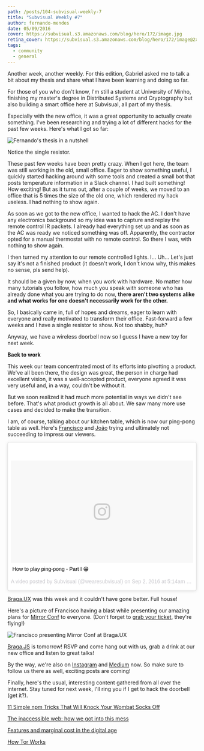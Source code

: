 ```yaml
---
path: /posts/104-subvisual-weekly-7
title: "Subvisual Weekly #7"
author: fernando-mendes
date: 05/09/2016
cover: https://subvisual.s3.amazonaws.com/blog/hero/172/image.jpg
retina_cover: https://subvisual.s3.amazonaws.com/blog/hero/172/image@2x.jpg
tags:
  - community
  - general
---
```


Another week, another weekly. For this edition, Gabriel asked me to talk a bit about my thesis and share what I have been learning and doing so far.

For those of you who don't know, I'm still a student at University of Minho, finishing my master's degree in Distributed Systems and Cryptography but also building a smart office here at Subvisual, all part of my thesis.

Especially with the new office, it was a great opportunity to actually create something. I've been researching and trying a lot of different hacks for the past few weeks. Here's what I got so far:

![Fernando's thesis in a nutshell](https://subvisual.s3.amazonaws.com/blog/post_image/174/original.jpg)

Notice the single resistor.

These past few weeks have been pretty crazy. When I got here, the team was still working in the old, small office. Eager to show something useful, I quickly started hacking around with some tools and created a small bot that posts temperature information in a Slack channel. I had built something! How exciting! But as it turns out, after a couple of weeks, we moved to an office that is 5 times the size of the old one, which rendered my hack useless. I had nothing to show again.

As soon as we got to the new office, I wanted to hack the AC. I don't have any electronics background so my idea was to capture and replay the remote control IR packets. I already had everything set up and as soon as the AC was ready we noticed something was off. Apparently, the contractor opted for a manual thermostat with no remote control. So there I was, with nothing to show again.

I then turned my attention to our remote controlled lights. I... Uh... Let's just say it's not a finished product (it doesn't work, I don't know why, this makes no sense, pls send help).

It should be a given by now, when you work with hardware. No matter how many tutorials you follow, how much you speak with someone who has already done what you are trying to do now, **there aren't two systems alike and what works for one doesn't necessarily work for the other.** 

So, I basically came in, full of hopes and dreams, eager to learn with everyone and really motivated to transform their office. Fast-forward a few weeks and I have a single resistor to show. Not too shabby, huh?

Anyway, we have a wireless doorbell now so I guess I have a new toy for next week.

**Back to work** 

This week our team concentrated most of its efforts into pivotting a product. We've all been there, the design was great, the person in charge had excellent vision, it was a well-accepted product, everyone agreed it was very useful and, in a way, couldn't be without it.

But we soon realized it had much more potential in ways we didn't see before. That's what product growth is all about. We saw many more use cases and decided to make the transition.

I am, of course, talking about our kitchen table, which is now our ping-pong table as well. Here's [Francisco](https://twitter.com/fcBaila) and [João](https://twitter.com/jferreiradzn) trying and ultimately not succeeding to impress our viewers.

<blockquote class="instagram-media" data-instgrm-captioned data-instgrm-version="7" style=" background:#FFF; border:0; border-radius:3px; box-shadow:0 0 1px 0 rgba(0,0,0,0.5),0 1px 10px 0 rgba(0,0,0,0.15); margin: 1px; max-width:658px; padding:0; width:99.375%; width:-webkit-calc(100% - 2px); width:calc(100% - 2px);"><div style="padding:8px;"> <div style=" background:#F8F8F8; line-height:0; margin-top:40px; padding:28.1018518519% 0; text-align:center; width:100%;"> <div style=" background:url(data:image/png;base64,iVBORw0KGgoAAAANSUhEUgAAACwAAAAsCAMAAAApWqozAAAABGdBTUEAALGPC/xhBQAAAAFzUkdCAK7OHOkAAAAMUExURczMzPf399fX1+bm5mzY9AMAAADiSURBVDjLvZXbEsMgCES5/P8/t9FuRVCRmU73JWlzosgSIIZURCjo/ad+EQJJB4Hv8BFt+IDpQoCx1wjOSBFhh2XssxEIYn3ulI/6MNReE07UIWJEv8UEOWDS88LY97kqyTliJKKtuYBbruAyVh5wOHiXmpi5we58Ek028czwyuQdLKPG1Bkb4NnM+VeAnfHqn1k4+GPT6uGQcvu2h2OVuIf/gWUFyy8OWEpdyZSa3aVCqpVoVvzZZ2VTnn2wU8qzVjDDetO90GSy9mVLqtgYSy231MxrY6I2gGqjrTY0L8fxCxfCBbhWrsYYAAAAAElFTkSuQmCC); display:block; height:44px; margin:0 auto -44px; position:relative; top:-22px; width:44px;"></div></div> <p style=" margin:8px 0 0 0; padding:0 4px;"> <a href="https://www.instagram.com/p/BJ2mj6gj7r3/" style=" color:#000; font-family:Arial,sans-serif; font-size:14px; font-style:normal; font-weight:normal; line-height:17px; text-decoration:none; word-wrap:break-word;" target="_blank">How to play ping-pong - Part I 😁</a></p> <p style=" color:#c9c8cd; font-family:Arial,sans-serif; font-size:14px; line-height:17px; margin-bottom:0; margin-top:8px; overflow:hidden; padding:8px 0 7px; text-align:center; text-overflow:ellipsis; white-space:nowrap;">A video posted by Subvisual (@wearesubvisual) on <time style=" font-family:Arial,sans-serif; font-size:14px; line-height:17px;" datetime="2016-09-02T12:14:44+00:00">Sep 2, 2016 at 5:14am PDT</time></p></div></blockquote>
<script async defer src="//platform.instagram.com/en_US/embeds.js"></script>


[Braga.UX](https://www.meetup.com/bragaux) was this week and it couldn't have gone better. Full house!

Here's a picture of Francisco having a blast while presenting our amazing plans for [Mirror Conf](http://mirrorconf.com/) to everyone. (Don't forget to [grab your ticket](https://ti.to/subvisual/mirrorconf), they're flying!)

![Francisco presenting Mirror Conf at Braga.UX](https://subvisual.s3.amazonaws.com/blog/post_image/175/original.jpg)

[Braga.JS](https://www.meetup.com/bragajs/events/233609255/) is tomorrow! RSVP and come hang out with us, grab a drink at our new office and listen to great talks!

By the way, we're also on [Instagram](https://www.instagram.com/wearesubvisual/) and [Medium](https://medium.com/subvisual) now. So make sure to follow us there as well, exciting posts are coming!

Finally, here's the usual, interesting content gathered from all over the internet. Stay tuned for next week, I'll ring you if I get to hack the doorbell (get it?).

[11 Simple npm Tricks That Will Knock Your Wombat Socks Off](https://nodesource.com/blog/eleven-npm-tricks-that-will-knock-your-wombat-socks-off/)

[The inaccessible web: how we got into this mess](https://uxdesign.cc/the-inaccessible-web-how-we-got-into-this-mess-7cd3460b8e32#.7px2ds7xu)

[Features and marginal cost in the digital age](http://sethgodin.typepad.com/seths_blog/2016/08/features-and-marginal-cost-in-the-digital-age.html)

[How Tor Works](http://www.alexkyte.me/2016/09/how-tor-works.html)

